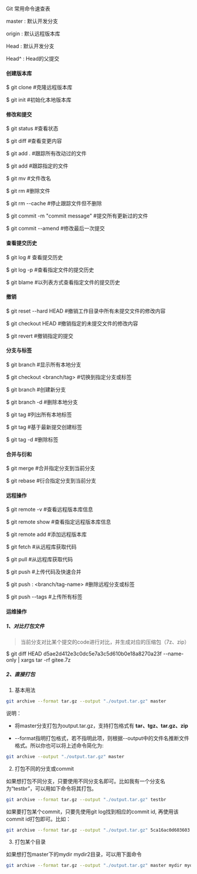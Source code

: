 Git 常用命令速查表



master : 默认开发分支

origin : 默认远程版本库

Head  : 默认开发分支

Head^ : Head的父提交



#### 创建版本库

$ git clone <url>   #克隆远程版本库

$ git init	#初始化本地版本库



#### 修改和提交

$ git status	#查看状态

$ git diff	#查看变更内容

$ git add .	#跟踪所有改动过的文件

$ git add <file>	#跟踪指定的文件

$ git mv <old> <new>	#文件改名

$ git rm <file>	#删除文件

$ git rm --cache <file>	#停止跟踪文件但不删除

$ git commit -m "commit message"	#提交所有更新过的文件

$ git commit --amend	#修改最后一次提交



#### 查看提交历史

$ git log	# 查看提交历史

$ git log -p <file>	#查看指定文件的提交历史

$ git blame <file>	#以列表方式查看指定文件的提交历史



#### 撤销

$ git reset --hard HEAD	#撤销工作目录中所有未提交文件的修改内容

$ git checkout HEAD <file>	#撤销指定的未提交文件的修改内容

$ git revert <commit>	#撤销指定的提交



#### 分支与标签

$ git branch	#显示所有本地分支

$ git checkout <branch/tag>	#切换到指定分支或标签

$ git branch <new-branch>	#创建新分支

$ git branch -d <branch>	#删除本地分支

$ git tag	#列出所有本地标签

$ git tag <tagname>	#基于最新提交创建标签

$ git tag -d <tagname>	#删除标签



#### 合并与衍和

$ git merge <branch>	#合并指定分支到当前分支

$ git rebase <branch>	#衍合指定分支到当前分支



#### 远程操作

$ git remote -v	#查看远程版本库信息

$ git remote show <remote>	#查看指定远程版本库信息

$ git remote add <remote> <url>	#添加远程版本库

$ git fetch <remote>	#从远程库获取代码

$ git pull <remote> <branch>	#从远程库获取代码

$ git push <remote><branch>	#上传代码及快速合并

$ git push <remote> : <branch/tag-name>	#删除远程分支或标签

$ git push --tags	#上传所有标签



#### 运维操作

##### 1、对比打包文件

> 当前分支对比某个提交的code进行对比，并生成对应的压缩包（7z、zip）

$ git diff HEAD d5ae2d412e3c0dc5e7a3c5d610b0e18a8270a23f --name-only | xargs tar -rf gitee.7z

##### 2、直接打包

1. 基本用法

```bash
git archive --format tar.gz --output "./output.tar.gz" master
```

说明：

- 将master分支打包为output.tar.gz，支持打包格式有 **tar、tgz、tar.gz、zip**

- --format指明打包格式，若不指明此项，则根据--output中的文件名推断文件格式。所以你也可以将上述命令简化为:

```bash
git archive --output "./output.tar.gz" master
```

2. 打包不同的分支或commit

如果想打包不同分支，只要使用不同分支名即可。比如我有一个分支名为“testbr”，可以用如下命令将其打包。

```bash
git archive --format tar.gz --output "./output.tar.gz" testbr
```

如果要打包某个commit，只要先使用git log找到相应的commit id, 再使用该commit id打包即可。比如：

```bash
git archive --format tar.gz --output "./output.tar.gz" 5ca16ac0d603603
```

3. 打包某个目录

如果想打包master下的mydir mydir2目录，可以用下面命令

```bash
git archive --format tar.gz --output "./output.tar.gz" master mydir mydir2  
```